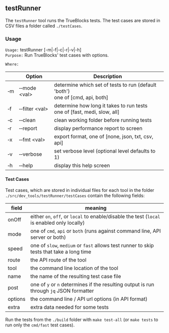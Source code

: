 ## testRunner

The `testRunner` tool runs the TrueBlocks tests. The test cases are stored in CSV files a folder called `./testCases`.

### Usage

`Usage:`    testRunner [-m|-f|-c|-r|-v|-h]  
`Purpose:`  Run TrueBlocks' test cases with options.

`Where:`

|          | Option                           | Description                                                                       |
| -------- | -------------------------------- | --------------------------------------------------------------------------------- |
| &#8208;m | &#8208;&#8208;mode &lt;val&gt;   | determine which set of tests to run  (default 'both')<br/>one of [cmd, api, both] |
| &#8208;f | &#8208;&#8208;filter &lt;val&gt; | determine how long it takes to run tests<br/>one of [fast, medi, slow, all]       |
| &#8208;c | &#8208;&#8208;clean              | clean working folder before running tests                                         |
| &#8208;r | &#8208;&#8208;report             | display performance report to screen                                              |
| &#8208;x | &#8208;&#8208;fmt &lt;val&gt;    | export format, one of [none, json, txt, csv, api]                                 |
| &#8208;v | &#8208;&#8208;verbose            | set verbose level (optional level defaults to 1)                                  |
| &#8208;h | &#8208;&#8208;help               | display this help screen                                                          |

#### Test Cases

Test cases, which are stored in individual files for each tool in the folder `./src/dev_tools/testRunner/testCases` contain the
following fields:

| field   | meaning                                                                                     |
| ------- | ------------------------------------------------------------------------------------------- |
| onOff   | either `on`, `off`, or `local` to enable/disable the test (`local` is enabled only locally) |
| mode    | one of `cmd`, `api` or `both` (runs against command line, API server or both)               |
| speed   | one of `slow`, `medium` or `fast` allows test runner to skip tests that take a long time    |
| route   | the API route of the tool                                                                   |
| tool    | the command line location of the tool                                                       |
| name    | the name of the resulting test case file                                                    |
| post    | one of `y` or `n` determines if the resulting output is run through `jq` JSON formatter     |
| options | the command line / API url options (in API format)                                          |
| extra   | extra data needed for some tests                                                            |

Run the tests from the `./build` folder with `make test-all` (or `make tests` to run only the `cmd/fast` test cases).
